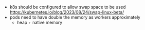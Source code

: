 - k8s should be configured to allow swap space to be used https://kubernetes.io/blog/2023/08/24/swap-linux-beta/
- pods need to have double the memory as workers approximately
  - heap + native memory
